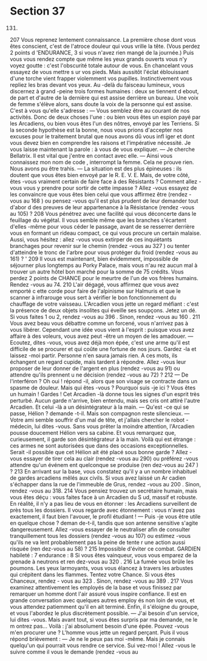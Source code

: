 # Section 37

131.
207
Vous reprenez lentement connaissance. La première chose dont
vous êtes conscient, c'est de l'atroce douleur qui vous vrille la
tête. (Vous perdez 2 points d 'ENDURANCE,  3 si vous n'avez
rien mangé de la journée.) Puis vous vous rendez compte que
même les yeux grands ouverts vous n'y voyez goutte : c'est
l'obscurité totale autour de vous. En chancelant vous essayez de
vous mettre s ur vos pieds. Mais aussitôt l'éclat éblouissant d'une
torche vient frapper violemment vos pupilles. Instinctivement
vous repliez les bras devant vos yeux. Au -delà du faisceau
lumineux, vous discernez à grand -peine trois formes humaines :
deux se tiennent d ebout, de part et d'autre de la dernière qui est
assise derrière un bureau. Une voix de femme s'élève alors, sans
doute la voix de la personne qui est assise. C'est à vous qu'elle
s'adresse :
— Vous semblez être au courant de nos activités. Donc de deux
choses l'une : ou bien vous êtes un espion payé par les Arcadiens,
ou bien vous êtes l'un des nôtres, envoyé par les Terriens. Si la
seconde hypothèse est la bonne, nous vous prions d'accepter nos
excuses pour le traitement brutal que nous avons dû vous infl iger
et dont vous devez bien en comprendre les raisons et l'impérative
nécessité. Je vous laisse maintenant la parole : à vous de vous
expliquer.
— Je cherche Bellatrix. Il est vital que j'entre en contact avec elle.
— Ainsi vous connaissez mon nom de code , interrompt la femme.
Cela ne prouve rien. Nous avons pu être trahis.
— La situation est des plus épineuses : ils doutent que vous êtes
bien envoyé par le R. E. V. E. Mais, de votre côté, êtes -vous
vraiment certain de faire face à des Résistants ? Comment  allez -
vous vous y prendre pour sortir de cette impasse ? Allez -vous
essayez de les convaincre que vous êtes bien celui que vous
affirmez être (rendez -vous au 168 ) ou pensez -vous qu'il est plus
prudent de leur demander tout d'abor d des preuves de leur
appartenance à la Résistance (rendez -vous au 105) ?
208
Vous pénétrez avec une facilité qui vous déconcerte dans le
feuillage du végétal. Il vous semble même que les branches
s'écartent d'elles -même pour vous  céder le passage, avant de se
resserrer derrière vous en formant un rideau compact, ce qui
vous procure un certain malaise. Aussi, vous hésitez : allez -vous
vous extirper de ces inquiétants branchages pour revenir sur le
chemin (rendez -vous au 327 ) ou tenter d'atteindre le tronc de
l'arbre pour vous protéger du froid (rendez -vous au 161) ? '
209
Il vous est maintenant, bien évidemment, impossible de
séjourner plus longtemps au Porky Palace, mais vous n'au rez
aucun mal à trouver un autre hôtel bon marché pour la somme
de 75 crédits. Vous perdez 2 points de  CHANCE  pour le meurtre
de l'un de vos frères humains. Rendez -vous au 74.
210
L'air dégagé, vous affirmez que vous avez emporté c ette corde
pour faire de l'alpinisme sur Halmuris et que le scanner à
infrarouge vous sert à vérifier le bon fonctionnement du
chauffage de votre vaisseau. L'Arcadien vous jette un regard
méfiant : c'est la présence de  deux  objets insolites qui éveille ses
soupçons. Jetez un dé. Si vous faites 1 ou 2, rendez -vous au 396 .
Sinon, rendez -vous au 160 .
211
Vous avez beau vous débattre comme un forcené, vous n'arrivez
pas à vous libérer. Cependant une idée vous vient à l'esprit :
puisque vous avez affaire à des voleurs, vous avez peut -être un
moyen de les amadouer.
— Ecoutez, dites -vous, vous avez déjà mon épée, c'est une arme
qu'il est difficile de se procurer et qui coûte une fortune de nos
jours. Gardez -la et laissez -moi partir. Personne n'en saura jamais
rien.
A ces mots, ils échangent un regard cupide, mais tardent à
répondre. Allez -vous leur proposer de leur donner de l'argent en
plus (rendez -vous au 91) ou attendre qu'ils prennent u ne
décision (rendez -vous au 72) ?
212
— De l'interféron ? Oh oui ! répond -il, alors que son visage se
contracte dans un spasme de douleur. Mais qui êtes -vous ?
Pourquoi suis -je ici ? Vous êtes un humain ! Gardes !
Cet Arcadien -là donne tous les signes d'un esprit très perturbé.
Aucun garde n'arrive, bien entendu, mais ses cris ont attiré
l'autre Arcadien. Et celui -là a un désintégrateur à la main.
— Qu'est -ce qui se passe, Hélion ? demande -t-il. Mais son
compagnon reste silencieux.
— Votre ami semble souffrir d'un mal de tête, et j'allais chercher
le robot -médecin, lui dites -vous. Sans vous prêter la moindre
attention, l'Arcadien pousse doucement Hélion vers sa cabine. Et
vous remarquez que, curieusement, il garde son désintégrateur à
la main. Voilà qui est étrange : ces armes ne sont autorisées que
dans des occasions exceptionnelles. Serait -il possible que cet
Hélion ait été placé sous bonne garde ? Allez -vous essayer de
tirer cela au clair (rendez -vous au 290) ou préférez -vous
attendre qu'un événem ent quelconque se produise (ren dez-vous
au 247 ) ?
213
En arrivant sur la base, vous constatez qu'il y a un nombre
inhabituel de gardes arcadiens mêlés aux  civils. Si vous avez
laissé un Ar cadien s'échapper dans la rue de l'immeuble de Grus,
rendez -vous au 200 . Sinon, rendez -vous au 318.
214
Vous pensiez trouvez un secrétaire humain, mais vous êtes déçu :
vous faites face à un Arcadien du S ud, massif et robuste. En
réalité, il n'y a pas lieu de vous en étonner : les Arcadiens
surveillent de près tous les dossiers. Il vous regarde avec
étonnement : vous n'avez pas exactement, il faut bien l'avouer, le
profil étudiant !
— Puis -je vous être  utile en quelque chose ? deman de-t-il, tandis
que son antenne sensitive s'agite dangereusement.
Allez -vous essayer de le neutraliser afin de consulter
tranquillement tous les dossiers (rendez -vous au 107) ou
estimez -vous qu'ils ne va lent probablement pas la peine de tente r
une action aussi risquée (ren dez-vous au 58) ?
215
Impossible d'éviter ce combat.
GARDIEN  habileté  : 7 endurance  : 8
Si vous êtes vainqueur, vous vous emparez de la grenade à
neutrons et ren dez-vous au 320 .
216
La fumée vous brûle les poumons. Les yeux larmoyants, vous
vous élancez à travers les arbustes qui crépitent dans les
flammes. Tentez votre Chance. Si vous êtes Chanceux, rendez -
vous au 323 . Sinon, rendez -vous au 389 .
217
Vous examinez attentivement les employés de la base et vous
finissez par remarquer un homme dont l'air assuré vous inspire
confiance. Il est en grande conversation avec quelques autres
employ és non loin de vous, et vous attendez patiemment qu'il en
ait terminé. Enfin, il s'éloigne du groupe, et vous l'abordez le plus
discrètement possible.
— J'ai besoin d'un service, lui dites -vous. Mais avant tout, si vous
êtes surpris par ma demande, ne le m ontrez pas... Voilà : j'ai
absolument besoin d'une épée. Pouvez -vous m'en procurer une ?
L'homme vous jette un regard perçant. Puis il vous répond
brièvement :
— Je ne le peux pas moi -même. Mais je connais quelqu'un qui
pourrait vous rendre ce service. Sui vez-moi !
Allez -vous le suivre comme il vous le demande (rendez -vous au